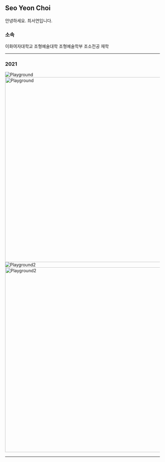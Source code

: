 ## Seo Yeon Choi

안녕하세요. 최서연입니다.

### 소속

이화여자대학교 조형예술대학 조형예술학부 조소전공 재학

***

### 2021
![Playground](https://github.com/longtailbd/longtailbd.github.io/blob/main/%ED%8B%881.jpeg?raw=true)
<img src="틈1" alt="Playground" width="800" height="600"/>
![Playground2](https://github.com/longtailbd/longtailbd.github.io/blob/main/%ED%8B%883.jpeg?raw=true)
<img src="틈3" alt="Playground2" width="800" height="600"/>


***
